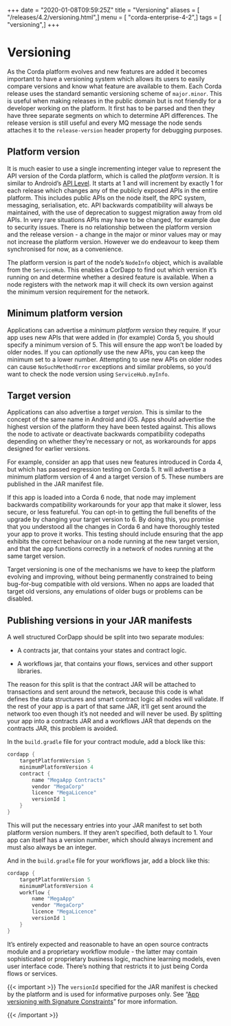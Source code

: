 +++
date = "2020-01-08T09:59:25Z"
title = "Versioning"
aliases = [ "/releases/4.2/versioning.html",]
menu = [ "corda-enterprise-4-2",]
tags = [ "versioning",]
+++


# Versioning

As the Corda platform evolves and new features are added it becomes important to have a versioning system which allows
            its users to easily compare versions and know what feature are available to them. Each Corda release uses the standard
            semantic versioning scheme of `major.minor`. This is useful when making releases in the public domain but is not
            friendly for a developer working on the platform. It first has to be parsed and then they have three separate segments on
            which to determine API differences. The release version is still useful and every MQ message the node sends attaches it
            to the `release-version` header property for debugging purposes.


## Platform version

It is much easier to use a single incrementing integer value to represent the API version of the Corda platform, which
                is called the *platform version*. It is similar to Android’s [API Level](https://developer.android.com/guide/topics/manifest/uses-sdk-element.html).
                It starts at 1 and will increment by exactly 1 for each release which changes any of the publicly exposed APIs in the
                entire platform. This includes public APIs on the node itself, the RPC system, messaging, serialisation, etc. API backwards
                compatibility will always be maintained, with the use of deprecation to suggest migration away from old APIs. In very rare
                situations APIs may have to be changed, for example due to security issues. There is no relationship between the platform version
                and the release version - a change in the major or minor values may or may not increase the platform version. However
                we do endeavour to keep them synchronised for now, as a convenience.

The platform version is part of the node’s `NodeInfo` object, which is available from the `ServiceHub`. This enables
                a CorDapp to find out which version it’s running on and determine whether a desired feature is available. When a node
                registers with the network map it will check its own version against the minimum version requirement for the network.


## Minimum platform version

Applications can advertise a *minimum platform version* they require. If your app uses new APIs that were added in (for example) Corda 5,
                you should specify a minimum version of 5. This will ensure the app won’t be loaded by older nodes. If you can *optionally* use the new
                APIs, you can keep the minimum set to a lower number. Attempting to use new APIs on older nodes can cause `NoSuchMethodError` exceptions
                and similar problems, so you’d want to check the node version using `ServiceHub.myInfo`.


## Target version

Applications can also advertise a *target version*. This is similar to the concept of the same name in Android and iOS.
                Apps should advertise the highest version of the platform they have been tested against. This allows the node to activate or deactivate
                backwards compatibility codepaths depending on whether they’re necessary or not, as workarounds for apps designed for earlier versions.

For example, consider an app that uses new features introduced in Corda 4, but which has passed regression testing on Corda 5. It will
                advertise a minimum platform version of 4 and a target version of 5. These numbers are published in the JAR manifest file.

If this app is loaded into a Corda 6 node, that node may implement backwards compatibility workarounds for your app that make it slower,
                less secure, or less featureful. You can opt-in to getting the full benefits of the upgrade by changing your target version to 6. By doing
                this, you promise that you understood all the changes in Corda 6 and have thoroughly tested your app to prove it works. This testing should
                include ensuring that the app exhibits the correct behaviour on a node running at the new target version, and that the app functions
                correctly in a network of nodes running at the same target version.

Target versioning is one of the mechanisms we have to keep the platform evolving and improving, without being permanently constrained to
                being bug-for-bug compatible with old versions. When no apps are loaded that target old versions, any emulations of older bugs or problems
                can be disabled.


## Publishing versions in your JAR manifests

A well structured CorDapp should be split into two separate modules:


* A contracts jar, that contains your states and contract logic.


* A workflows jar, that contains your flows, services and other support libraries.


The reason for this split is that the contract JAR will be attached to transactions and sent around the network, because this code is what
                defines the data structures and smart contract logic all nodes will validate. If the rest of your app is a part of that same JAR, it’ll get
                sent around the network too even though it’s not needed and will never be used. By splitting your app into a contracts JAR and a workflows
                JAR that depends on the contracts JAR, this problem is avoided.

In the `build.gradle` file for your contract module, add a block like this:

```kotlin
cordapp {
    targetPlatformVersion 5
    minimumPlatformVersion 4
    contract {
        name "MegaApp Contracts"
        vendor "MegaCorp"
        licence "MegaLicence"
        versionId 1
    }
}
```
This will put the necessary entries into your JAR manifest to set both platform version numbers. If they aren’t specified, both default to 1.
                Your app can itself has a version number, which should always increment and must also always be an integer.

And in the `build.gradle` file for your workflows jar, add a block like this:

```kotlin
cordapp {
    targetPlatformVersion 5
    minimumPlatformVersion 4
    workflow {
        name "MegaApp"
        vendor "MegaCorp"
        licence "MegaLicence"
        versionId 1
    }
}
```
It’s entirely expected and reasonable to have an open source contracts module and a proprietary workflow module - the latter may contain
                sophisticated or proprietary business logic, machine learning models, even user interface code. There’s nothing that restricts it to just
                being Corda flows or services.


{{< important >}}
The `versionId` specified for the JAR manifest is checked by the platform and is used for informative purposes only.
                    See “[App versioning with Signature Constraints](api-contract-constraints.md#app-versioning-with-signature-constraints)” for more information.


{{< /important >}}

